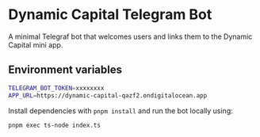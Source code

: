 # Dynamic Capital Telegram Bot

A minimal Telegraf bot that welcomes users and links them to the Dynamic Capital mini app.

## Environment variables

```bash
TELEGRAM_BOT_TOKEN=xxxxxxxx
APP_URL=https://dynamic-capital-qazf2.ondigitalocean.app
```

Install dependencies with `pnpm install` and run the bot locally using:

```bash
pnpm exec ts-node index.ts
```
